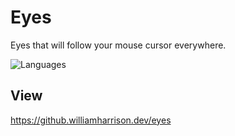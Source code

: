 # Eyes
Eyes that will follow your mouse cursor everywhere.

![Languages](https://skillicons.dev/icons?i=html,css,js)

## View
https://github.williamharrison.dev/eyes
